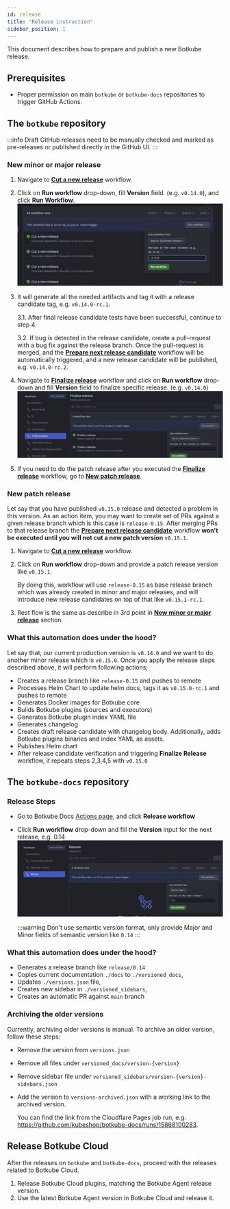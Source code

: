 ```yaml
---
id: release
title: "Release instruction"
sidebar_position: 1
---
```


This document describes how to prepare and publish a new Botkube release.

## Prerequisites

- Proper permission on main `botkube` or `botkube-docs` repositories to trigger GitHub Actions.

## The `botkube` repository

:::info
Draft GitHub releases need to be manually checked and marked as pre-releases or published directly in the GitHub UI.
:::

### New minor or major release

1. Navigate to [**Cut a new release**](https://github.com/kubeshop/botkube/actions/workflows/cut-new-release.yml) workflow.
2. Click on **Run workflow** drop-down, fill **Version** field. (e.g. `v0.14.0`), and click **Run Workflow**.
   ![Botkube Release Cut](assets/release_cut_version.png "Botkube Release Cut")
3. It will generate all the needed artifacts and tag it with a release candidate tag, e.g. `v0.14.0-rc.1`.

   3.1. After final release candidate tests have been successful, continue to step 4.

   3.2. If bug is detected in the release candidate, create a pull-request with a bug fix against the release branch. Once the pull-request is merged, and the [**Prepare next release candidate**](https://github.com/kubeshop/botkube/actions/workflows/next-rc.yml) workflow will be automatically triggered, and a new release candidate will be published, e.g. `v0.14.0-rc.2`.

4. Navigate to [**Finalize release**](https://github.com/kubeshop/botkube/actions/workflows/finalize-release.yml) workflow and click on **Run workflow** drop-down and fill **Version** field to finalize specific release. (e.g. `v0.14.0`)
   ![Botkube Finalize Release](assets/release_finalize.png "Botkube Finalize Release")
5. If you need to do the patch release after you executed the [**Finalize release**](https://github.com/kubeshop/botkube/actions/workflows/finalize-release.yml) workflow, go to [**New patch release**](#new-patch-release).

### New patch release

Let say that you have published `v0.15.0` release and detected a problem in this version. As an action item, you may want to create set of PRs
against a given release branch which is this case is `release-0.15`. After merging PRs to that release branch the [**Prepare next release candidate**](https://github.com/kubeshop/botkube/actions/workflows/next-rc.yml) workflow **won't be executed until you will not cut a new patch version** `v0.15.1`.

1. Navigate to [**Cut a new release**](https://github.com/kubeshop/botkube/actions/workflows/cut-new-release.yml) workflow.
2. Click on **Run workflow** drop-down and provide a patch release version like `v0.15.1`.

   By doing this, workflow will use `release-0.15` as base release branch which was already created in minor and major releases,
   and will introduce new release candidates on top of that like `v0.15.1-rc.1`.

3. Rest flow is the same as describe in 3rd point in [**New minor or major release**](#new-minor-or-major-release) section.

### What this automation does under the hood?

Let say that, our current production version is `v0.14.0` and we want to do another minor release which is `v0.15.0`. Once you apply
the release steps described above, it will perform following actions;

- Creates a release branch like `release-0.15` and pushes to remote
- Processes Helm Chart to update helm docs, tags it as `v0.15.0-rc.1` and pushes to remote
- Generates Docker images for Botkube core
- Builds Botkube plugins (sources and executors)
- Generates Botkube plugin index YAML file
- Generates changelog
- Creates draft release candidate with changelog body. Additionally, adds Botkube plugins binaries and index YAML as assets.
- Publishes Helm chart
- After release candidate verification and triggering **Finalize Release** workflow, it repeats steps 2,3,4,5 with `v0.15.0`

## The `botkube-docs` repository

### Release Steps

- Go to Botkube Docs [Actions page](https://github.com/kubeshop/botkube-docs/actions), and click **Release workflow**
- Click **Run workflow** drop-down and fill the **Version** input for the next release, e.g. 0.14
  ![Botkube Docs Release](assets/docs_release.png "Botkube Docs Release")

  :::warning
  Don't use semantic version format, only provide Major and Minor fields of semantic version like `0.14`
  :::

### What this automation does under the hood?

- Generates a release branch like `release/0.14`
- Copies current documentation `./docs` to `./versioned_docs`,
- Updates `./versions.json` file,
- Creates new sidebar in `./versioned_sidebars`,
- Creates an automatic PR against `main` branch

### Archiving the older versions

Currently, archiving older versions is manual. To archive an older version, follow these steps:

- Remove the version from `versions.json`
- Remove all files under `versioned_docs/version-{version}`
- Remove sidebar file under `versioned_sidebars/version-{version}-sidebars.json`
- Add the version to `versions-archived.json` with a working link to the archived version.

  You can find the link from the Cloudflare Pages job run, e.g. https://github.com/kubeshop/botkube-docs/runs/15868100283.

## Release Botkube Cloud

After the releases on `botkube` and `botkube-docs`, proceed with the releases related to Botkube Cloud.

1. Release Botkube Cloud plugins, matching the Botkube Agent release version.
2. Use the latest Botkube Agent version in Botkube Cloud and release it.
